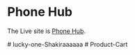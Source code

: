# Phone Hub

The Live site is [Phone Hub](https://phone-hub-xubaer.netlify.app).

#   l u c k y - o n e - S h a k i r a a a a a a  
 #   P r o d u c t - C a r t  
 